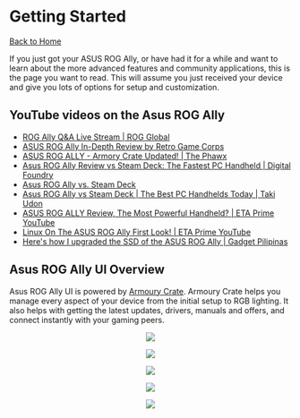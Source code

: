 # Getting Started

[Back to Home](/README.md#table-of-contents)

If you just got your ASUS ROG Ally, or have had it for a while and want to learn about the more advanced features and community applications, this is the page you want to read. This will assume you just received your device and give you lots of options for setup and customization.


## YouTube videos on the Asus ROG Ally
 
 * [ROG Ally Q&A Live Stream | ROG Global](https://www.youtube.com/watch?v=TC2OGL9mN4o) 
 * [ASUS ROG Ally In-Depth Review by Retro Game Corps](https://www.youtube.com/watch?v=7-WlPA8acro) 
 * [ASUS ROG ALLY - Armory Crate Updated! | The Phawx](https://www.youtube.com/watch?v=63vVk89xYY8) 
 * [Asus ROG Ally Review vs Steam Deck: The Fastest PC Handheld | Digital Foundry](https://www.youtube.com/watch?v=I5oHS7CA6Qo) 
 * [Asus ROG Ally vs. Steam Deck](https://www.youtube.com/watch?v=IuKeuyRrwZ8) 
 * [Asus ROG Ally vs Steam Deck | The Best PC Handhelds Today | Taki Udon](https://www.youtube.com/watch?v=reXJ8W0hx_g) 
 * [ASUS ROG ALLY Review, The Most Powerful Handheld? | ETA Prime YouTube](https://www.youtube.com/watch?v=J0W9fwQ2HfE&pp=ygUNYXN1cyByb2cgYWxseQ%3D%3D) 
 * [Linux On The ASUS ROG Ally First Look! | ETA Prime YouTube](https://www.youtube.com/watch?v=6r8t90fW7Kg)
 * [Here's how I upgraded the SSD of the ASUS ROG Ally | Gadget Pilipinas](https://www.youtube.com/watch?v=qIj16PDHMLE)

## Asus ROG Ally UI Overview

Asus ROG Ally UI is powered by [Armoury Crate](https://rog.asus.com/armoury-crate/). Armoury Crate helps you manage every aspect of your device from the initial setup to RGB lighting. It also helps with getting the latest updates, drivers, manuals and offers, and connect instantly with your gaming peers.

<p align="center">
 <img src="https://github.com/mikeroyal/Asus-ROG-Ally-Guide/assets/45159366/b4b41805-ac11-41c6-9e15-5773c7da8584">
  <br />
</p>

<p align="center">
 <img src="https://github.com/mikeroyal/Asus-ROG-Ally-Guide/assets/45159366/1e8aad09-390a-424b-8233-14b27c647d9b">
  <br />
</p>

<p align="center">
 <img src="https://github.com/mikeroyal/Asus-ROG-Ally-Guide/assets/45159366/222d2a89-8457-449c-b2b1-1bf4d9e651e2">
  <br />
</p>

<p align="center">
 <img src="https://github.com/mikeroyal/Asus-ROG-Ally-Guide/assets/45159366/66c26022-adf7-43ee-8653-e9af9cd6bcd4">
  <br />
</p>

<p align="center">
 <img src="https://github.com/mikeroyal/Asus-ROG-Ally-Guide/assets/45159366/0a2af89e-6f11-4d85-9ee3-7c50fc35bacb">
  <br />
</p>

